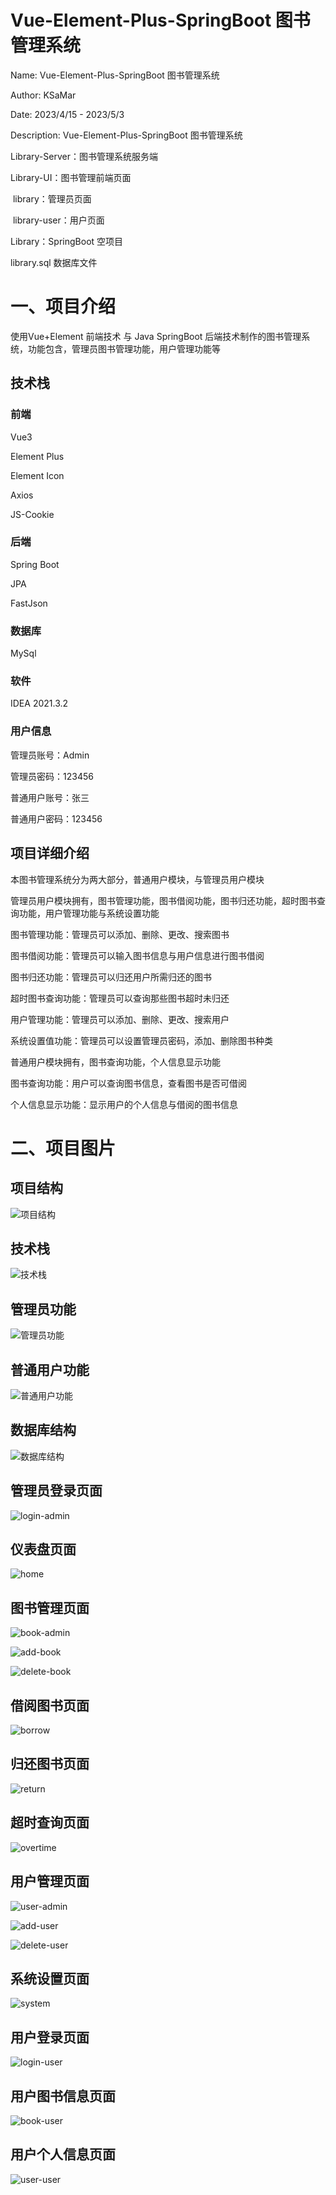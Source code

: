 # Vue-Element-Plus-SpringBoot 图书管理系统

Name: Vue-Element-Plus-SpringBoot 图书管理系统

Author: KSaMar

Date: 2023/4/15 - 2023/5/3

Description: Vue-Element-Plus-SpringBoot 图书管理系统



Library-Server：图书管理系统服务端

Library-UI：图书管理前端页面

​	library：管理员页面

​	library-user：用户页面

Library：SpringBoot 空项目

library.sql 数据库文件



# 一、项目介绍

使用Vue+Element 前端技术 与 Java SpringBoot 后端技术制作的图书管理系统，功能包含，管理员图书管理功能，用户管理功能等



## 技术栈

### 前端

Vue3

Element Plus

Element Icon

Axios

JS-Cookie

### 后端

Spring Boot

JPA

FastJson

### 数据库

MySql

### 软件

IDEA 2021.3.2



### 用户信息

管理员账号：Admin

管理员密码：123456

普通用户账号：张三

普通用户密码：123456



## 项目详细介绍

本图书管理系统分为两大部分，普通用户模块，与管理员用户模块

管理员用户模块拥有，图书管理功能，图书借阅功能，图书归还功能，超时图书查询功能，用户管理功能与系统设置功能

图书管理功能：管理员可以添加、删除、更改、搜索图书

图书借阅功能：管理员可以输入图书信息与用户信息进行图书借阅

图书归还功能：管理员可以归还用户所需归还的图书

超时图书查询功能：管理员可以查询那些图书超时未归还

用户管理功能：管理员可以添加、删除、更改、搜索用户

系统设置值功能：管理员可以设置管理员密码，添加、删除图书种类

普通用户模块拥有，图书查询功能，个人信息显示功能

图书查询功能：用户可以查询图书信息，查看图书是否可借阅

个人信息显示功能：显示用户的个人信息与借阅的图书信息



# 二、项目图片



## 项目结构

![项目结构](README/项目结构.png)

## 技术栈

![技术栈](README/技术栈.png)

## 管理员功能

![管理员功能](README/管理员功能.png)

## 普通用户功能

![普通用户功能](README/普通用户功能.png)

## 数据库结构

![数据库结构](README/数据库结构.png)

## 管理员登录页面

![login-admin](README/login-admin.png)

## 仪表盘页面

![home](README/home.png)

## 图书管理页面

![book-admin](README/book-admin.png)

![add-book](README/add-book.png)

![delete-book](README/delete-book.png)

## 借阅图书页面

![borrow](README/borrow.png)

## 归还图书页面

![return](README/return.png)

## 超时查询页面

![overtime](README/overtime.png)

## 用户管理页面

![user-admin](README/user-admin.png)

![add-user](README/add-user.png)

![delete-user](README/delete-user.png)

## 系统设置页面

![system](README/system.png)

## 用户登录页面

![login-user](README/login-user.png)

## 用户图书信息页面

![book-user](README/book-user.png)

## 用户个人信息页面

![user-user](README/user-user.png)

